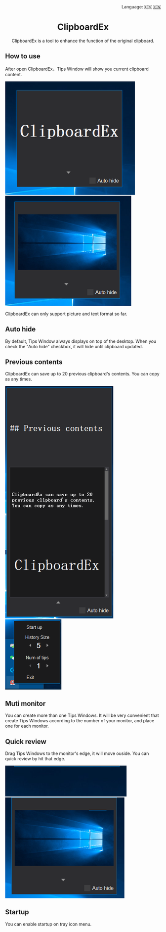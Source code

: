 <div align="right">
    Language:
    🇺🇸
    <a title="Chinese" href="docs/README_zh.md">🇨🇳</a>
</div>

# <div align="center">ClipboardEx</div>
<p align="center">
ClipboardEx is a tool to enhance the function of the original clipboard.
</p>

## How to use
After open ClipboardEx，Tips Window will show you current clipboard content.

![show_text](docs/show_text.png)![show_text](docs/show_picture.png)

ClipboardEx can only support picture and text format so far.

## Auto hide
By default, Tips Window always displays on top of the desktop. When you check the "Auto hide" checkbox, it will hide until clipboard updated.


## Previous contents
ClipboardEx can save up to 20 previous clipboard's contents. You can copy as any times.

![show_text](docs/history.png)![show_text](docs/tray_history.png)


## Muti monitor
You can create more than one Tips Windows. It will be very convenient that create Tips Windows according to the number of your monitor, and place one for each monitor.

## Quick review
Drag Tips Windows to the monitor's edge, it will move ouside. You can quick review by hit that edge.

![show_text](docs/dock_hide.png)![show_text](docs/dock_show.png)

## Startup
You can enable startup on tray icon menu.